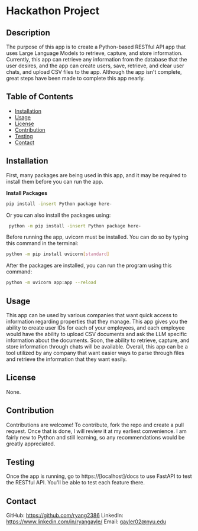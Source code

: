 # Hackathon Project

## Description

The purpose of this app is to create a Python-based RESTful API app that uses Large Language Models to retrieve, capture, and store information. Currently, this app can retrieve any information from the database that the user desires, and the app can create users, save, retrieve, and clear user chats, and upload CSV files to the app. Although the app isn't complete, great steps have been made to complete this app nearly.

## Table of Contents

* [Installation](#installation)
* [Usage](#usage)
* [License](#license)
* [Contribution](#contribution)
* [Testing](#testing)
* [Contact](#contact)

## Installation

First, many packages are being used in this app, and it may be required to install them before you can run the app.

**Install Packages**

   ```bash
   pip install -insert Python package here-
   ```
  
Or you can also install the packages using:

  ```bash
   python -m pip install -insert Python package here-
   ```

Before running the app, uvicorn must be installed. You can do so by typing this command in the terminal:

   ```bash
   python -m pip install uvicorn[standard]
   ```
   
After the packages are installed, you can run the program using this command:

   ```bash
   python -m uvicorn app:app --reload
   ```

## Usage

This app can be used by various companies that want quick access to information regarding properties that they manage. This app gives you the ability to create user IDs for each of your employees, and each employee would have the ability to upload CSV documents and ask the LLM specific information about the documents. Soon, the ability to retrieve, capture, and store information through chats will be available. Overall, this app can be a tool utilized by any company that want easier ways to parse through files and retrieve the information that they want easily.

## License

None.

## Contribution

Contributions are welcome! To contribute, fork the repo and create a pull request. Once that is done, I will review it at my earliest convenience. I am fairly new to Python and still learning, so any recommendations would be greatly appreciated.

## Testing

Once the app is running, go to https://[localhost]/docs to use FastAPI to test the RESTful API. You'll be able to test each feature there.

## Contact

GitHub: https://github.com/ryang2386
LinkedIn: https://www.linkedin.com/in/ryangayle/
Email: gayler02@nyu.edu
